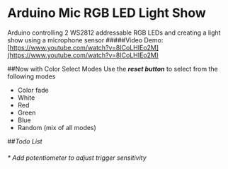 # Arduino Mic RGB LED Light Show
Arduino controlling 2 WS2812 addressable RGB LEDs and creating a light show using a microphone sensor
#####Video Demo: [https://www.youtube.com/watch?v=8ICoLHIEo2M](https://www.youtube.com/watch?v=8ICoLHIEo2M)

##Now with Color Select Modes
Use the ***reset button*** to select from the following modes

* 	Color fade
* 	White
* 	Red
* 	Green
* 	Blue
* 	Random (mix of all modes)

##*Todo List*
###### * Add potentiometer to adjust trigger sensitivity